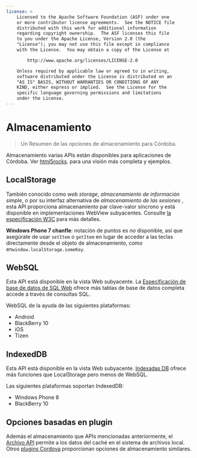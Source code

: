 ```yaml
---
license: >
    Licensed to the Apache Software Foundation (ASF) under one
    or more contributor license agreements.  See the NOTICE file
    distributed with this work for additional information
    regarding copyright ownership.  The ASF licenses this file
    to you under the Apache License, Version 2.0 (the
    "License"); you may not use this file except in compliance
    with the License.  You may obtain a copy of the License at

        http://www.apache.org/licenses/LICENSE-2.0

    Unless required by applicable law or agreed to in writing,
    software distributed under the License is distributed on an
    "AS IS" BASIS, WITHOUT WARRANTIES OR CONDITIONS OF ANY
    KIND, either express or implied.  See the License for the
    specific language governing permissions and limitations
    under the License.
---
```


# Almacenamiento

> Un Resumen de las opciones de almacenamiento para Córdoba.

Almacenamiento varias APIs están disponibles para aplicaciones de Córdoba. Ver [html5rocks][1]. para una visión más completa y ejemplos.

 [1]: http://www.html5rocks.com/en/features/storage

## LocalStorage

También conocido como *web storage*, *almacenamiento de información simple*, o por su interfaz alternativa de *almacenamiento de las sesiones* , esta API proporciona almacenamiento par clave-valor síncrono y está disponible en implementaciones WebView subyacentes. Consulte [la especificación W3C][2] para más detalles.

 [2]: http://www.w3.org/TR/webstorage/

**Windows Phone 7 chanfle**: notación de puntos es *no* disponible, así que asegúrate de usar `setItem` o `getItem` en lugar de acceder a las teclas directamente desde el objeto de almacenamiento, como en`window.localStorage.someKey`.

## WebSQL

Esta API está disponible en la vista Web subyacente. La [Especificación de base de datos de SQL Web][3] ofrece más tablas de base de datos completa accede a través de consultas SQL.

 [3]: http://dev.w3.org/html5/webdatabase/

WebSQL de la ayuda de las siguientes plataformas:

*   Android
*   BlackBerry 10
*   iOS
*   Tizen

## IndexedDB

Esta API está disponible en la vista Web subyacente. [Indexadas DB][4] ofrece más funciones que LocalStorage pero menos de WebSQL.

 [4]: http://www.w3.org/TR/IndexedDB/

Las siguientes plataformas soportan IndexedDB:

*   Windows Phone 8
*   BlackBerry 10

## Opciones basadas en plugin

Además el almacenamiento que APIs mencionadas anteriormente, el [Archivo API][5] permite a los datos del caché en el sistema de archivos local. Otros [plugins Cordova][6] proporcionan opciones de almacenamiento similares.

 [5]: https://github.com/apache/cordova-plugin-file/blob/master/doc/index.md
 [6]: http://plugins.cordova.io/